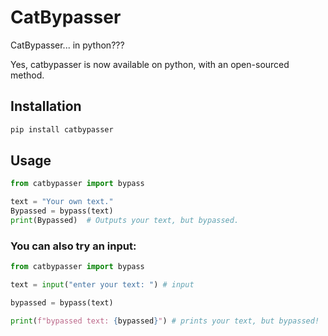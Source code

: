 # CatBypasser

CatBypasser... in python???

Yes, catbypasser is now available on python, with an open-sourced method.

## Installation

```bash
pip install catbypasser
```

## Usage

```python
from catbypasser import bypass

text = "Your own text."
Bypassed = bypass(text)
print(Bypassed)  # Outputs your text, but bypassed.
```

### You can also try an input:

```python
from catbypasser import bypass

text = input("enter your text: ") # input 

bypassed = bypass(text) 

print(f"bypassed text: {bypassed}") # prints your text, but bypassed!

```
